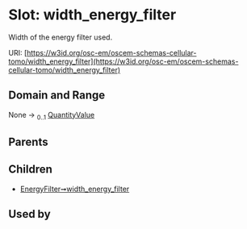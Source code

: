 
# Slot: width_energy_filter

Width of the energy filter used.

URI: [https://w3id.org/osc-em/oscem-schemas-cellular-tomo/width_energy_filter](https://w3id.org/osc-em/oscem-schemas-cellular-tomo/width_energy_filter)


## Domain and Range

None &#8594;  <sub>0..1</sub> [QuantityValue](QuantityValue.md)

## Parents


## Children

 *  [EnergyFilter➞width_energy_filter](EnergyFilter_width_energy_filter.md)

## Used by

